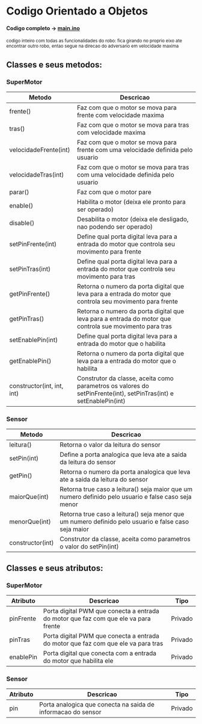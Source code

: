 # Codigo Orientado a Objetos

#### Codigo completo -> [main.ino](https://github.com/CodyKoInABox/sumoRobot/blob/main/arduino/OOP/main.ino)
<sub>codigo inteiro com todas as funcionalidades do robo: fica girando no proprio eixo ate encontrar outro robo, entao segue na direcao do adversario em velocidade maxima</sub>

## Classes e seus metodos:

### SuperMotor

| Metodo                           | Descricao                                                                                                 |
|----------------------------------|-----------------------------------------------------------------------------------------------------------|
| frente()                         | Faz com que o motor se mova para frente com velocidade maxima                                             |
| tras()                           | Faz com que o motor se mova para tras com velocidade maxima                                               |
| velocidadeFrente(int)            | Faz com que o motor se mova para frente com uma velocidade definida pelo usuario                          |
| velocidadeTras(int)              | Faz com que o motor se mova para tras com uma velocidade definida pelo usuario                            |
| parar()                          | Faz com que o motor pare                                                                                  |
| enable()                         | Habilita o motor (deixa ele pronto para ser operado)                                                      |
| disable()                        | Desabilita o motor (deixa ele desligado, nao podendo ser operado)                                         |
| setPinFrente(int)                | Define qual porta digital leva para a entrada do motor que controla seu movimento para frente             |
| setPinTras(int)                  | Define qual porta digital leva para a entrada do motor que controla seu movimento para tras               |
| getPinFrente()                   | Retorna o numero da porta digital que leva para a entrada do motor que controla seu movimento para frente |
| getPinTras()                     | Retorna o numero da porta digital que leva para a entrada do motor que controla sue movimento para tras   |
| setEnablePin(int)                | Define qual porta digital leva para a entrada do motor que o habilita                                     |
| getEnablePin()                   | Retorna o numero da porta digital que leva para a entrada do motor que o habilita                         |
| constructor(int, int, int)            | Construtor da classe, aceita como parametros os valores do setPinFrente(int), setPinTras(int) e setEnablePin(int)  |


### Sensor

| Metodo                           | Descricao                                                                                                 |
|----------------------------------|-----------------------------------------------------------------------------------------------------------|
| leitura()                        | Retorna o valor da leitura do sensor                                                                      |
| setPin(int)                      | Define a porta analogica que leva ate a saida da leitura do sensor                                        |
| getPin()                         | Retorna o numero da porta analogica que leva ate a saida da leitura do sensor                             |
| maiorQue(int)                    | Retorna true caso a leitura() seja maior que um numero definido pelo usuario e false caso seja menor      |
| menorQue(int)                    | Retorna true caso a leitura() seja menor que um numero definido pelo usuario e false caso seja maior      |
| constructor(int)                 | Construtor da classe, aceita como parametros o valor do setPin(int)                                          |

## Classes e seus atributos:

### SuperMotor

| Atributo                           | Descricao                                                                                               | Tipo |
|----------------------------------|-----------------------------------------------------------------------------------------------------------|------|
| pinFrente                         | Porta digital PWM que conecta a entrada do motor que faz com que ele va para frente                      |Privado|
| pinTras                           | Porta digital PWM que conecta a entrada do motor que faz com que ele va para tras                        |Privado|
| enablePin                         | Porta digital que conecta com a entrada do motor que habilita ele                                        |Privado|

### Sensor

| Atributo                           | Descricao                                                                                               | Tipo |
|----------------------------------|-----------------------------------------------------------------------------------------------------------|------|
| pin                              | Porta analogica que conecta na saida de informacao do sensor                      |Privado|
